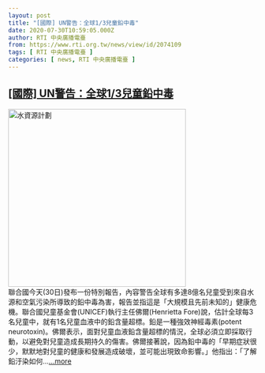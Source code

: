 ```yaml
---
layout: post
title: "[國際] UN警告：全球1/3兒童鉛中毒"
date: 2020-07-30T10:59:05.000Z
author: RTI 中央廣播電臺
from: https://www.rti.org.tw/news/view/id/2074109
tags: [ RTI 中央廣播電臺 ]
categories: [ news, RTI 中央廣播電臺 ]
---
```

<!--1596106745000-->
[[國際] UN警告：全球1/3兒童鉛中毒](https://www.rti.org.tw/news/view/id/2074109)
------

<div>
<img src="https://static.rti.org.tw/assets/thumbnails/2020/03/30/d8d1a192abe6856bd76bd701ed3e99de.jpg" width="360" alt="水資源計劃" title="水資源計劃"><br>聯合國今天(30日)發布一份特別報告，內容警告全球有多達8億名兒童受到來自水源和空氣污染所導致的鉛中毒為害，報告並指這是「大規模且先前未知的」健康危機。聯合國兒童基金會(UNICEF)執行主任佛爾(Henrietta Fore)說，估計全球每3名兒童中，就有1名兒童血液中的鉛含量超標。鉛是一種強效神經毒素(potent neurotoxin)。佛爾表示，面對兒童血液鉛含量超標的情況，全球必須立即採取行動，以避免對兒童造成長期持久的傷害。佛爾接著說，因為鉛中毒的「早期症狀很少，默默地對兒童的健康和發展造成破壞，並可能出現致命影響。」他指出：「了解鉛汙染如何...<a target="_blank" href="https://www.rti.org.tw/news/view/id/2074109">...more</a>
</div>
